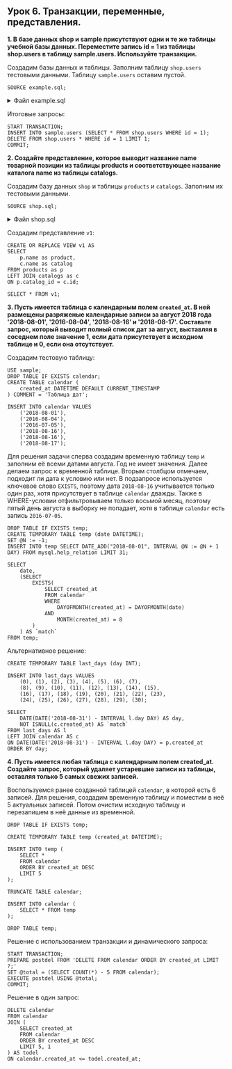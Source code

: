## Урок 6. Транзакции, переменные, представления.

**1. В базе данных shop и sample присутствуют одни и те же таблицы учебной базы данных. Переместите запись id = 1 из таблицы shop.users в таблицу sample.users. Используйте транзакции.**

Создадим базы данных и таблицы. Заполним таблицу `shop.users` тестовыми данными. Таблицу `sample.users` оставим пустой.

```mysql
SOURCE example.sql;
```

<details><summary>Файл example.sql</summary>

```mysql
DROP DATABASE IF EXISTS shop;
CREATE DATABASE shop CHARACTER SET utf8mb4 COLLATE utf8mb4_unicode_ci;

USE shop;

DROP TABLE IF EXISTS users;
CREATE TABLE users (
    id SERIAL PRIMARY KEY,
    name VARCHAR(255) COMMENT 'Имя покупателя',
    birthday_at DATE COMMENT 'Дата рождения',
    created_at DATETIME DEFAULT CURRENT_TIMESTAMP,
    updated_at DATETIME DEFAULT CURRENT_TIMESTAMP ON UPDATE CURRENT_TIMESTAMP
) COMMENT = 'Покупатели';

INSERT INTO users (name, birthday_at) VALUES
    ('Геннадий', '1990-10-05'),
    ('Наталья', '1984-11-12'),
    ('Александр', '1985-05-20'),
    ('Сергей', '1988-02-14'),
    ('Иван', '1998-01-12'),
    ('Мария', '1992-08-29');


DROP DATABASE IF EXISTS sample;
CREATE DATABASE sample CHARACTER SET utf8mb4 COLLATE utf8mb4_unicode_ci;

USE sample;

DROP TABLE IF EXISTS users;
CREATE TABLE users (
    id SERIAL PRIMARY KEY,
    name VARCHAR(255) COMMENT 'Имя покупателя',
    birthday_at DATE COMMENT 'Дата рождения',
    created_at DATETIME DEFAULT CURRENT_TIMESTAMP,
    updated_at DATETIME DEFAULT CURRENT_TIMESTAMP ON UPDATE CURRENT_TIMESTAMP
) COMMENT = 'Покупатели';
```

</details>

Итоговые запросы:

```mysql
START TRANSACTION;
INSERT INTO sample.users (SELECT * FROM shop.users WHERE id = 1);
DELETE FROM shop.users * WHERE id = 1 LIMIT 1;
COMMIT;
```

**2. Создайте представление, которое выводит название name товарной позиции из таблицы products и соответствующее название каталога name из таблицы catalogs.**

Создадим базу данных `shop` и таблицы `products` и `catalogs`. Заполним их тестовыми данными.

```mysql
SOURCE shop.sql;
```

<details><summary>Файл shop.sql</summary>

```mysql
DROP DATABASE IF EXISTS shop;
CREATE DATABASE shop CHARACTER SET utf8mb4 COLLATE utf8mb4_unicode_ci;
USE shop;

DROP TABLE IF EXISTS catalogs;
CREATE TABLE catalogs (
    id SERIAL PRIMARY KEY,
    name VARCHAR(255) COMMENT 'Название раздела',
    UNIQUE unique_name(name(10))
) COMMENT = 'Разделы интернет-магазина';

INSERT INTO catalogs VALUES
	(NULL, 'Процессоры'),
	(NULL, 'Материнские платы'),
	(NULL, 'Видеокарты'),
	(NULL, 'Жесткие диски'),
	(NULL, 'Оперативная память');

DROP TABLE IF EXISTS products;
CREATE TABLE products (
    id SERIAL PRIMARY KEY,
    name VARCHAR(255) COMMENT 'Название',
    description TEXT COMMENT 'Описание',
    price DECIMAL (11,2) COMMENT 'Цена',
    catalog_id BIGINT UNSIGNED,
    created_at DATETIME DEFAULT CURRENT_TIMESTAMP,
    updated_at DATETIME DEFAULT CURRENT_TIMESTAMP ON UPDATE CURRENT_TIMESTAMP,
    FOREIGN KEY fk_catalog_id (catalog_id) REFERENCES catalogs (id) ON DELETE CASCADE ON UPDATE CASCADE
) COMMENT = 'Товарные позиции';

INSERT INTO products
    (name, description, price, catalog_id)
VALUES
    ('Intel Core i3-8100', 'Процессор для настольных персональных компьютеров, основанных на платформе Intel.', 7890.00, 1),
    ('Intel Core i5-7400', 'Процессор для настольных персональных компьютеров, основанных на платформе Intel.', 12700.00, 1),
    ('AMD FX-8320E', 'Процессор для настольных персональных компьютеров, основанных на платформе AMD.', 4780.00, 1),
    ('AMD FX-8320', 'Процессор для настольных персональных компьютеров, основанных на платформе AMD.', 7120.00, 1),
    ('ASUS ROG MAXIMUS X HERO', 'Материнская плата ASUS ROG MAXIMUS X HERO, Z370, Socket 1151-V2, DDR4, ATX', 19310.00, 2),
    ('Gigabyte H310M S2H', 'Материнская плата Gigabyte H310M S2H, H310, Socket 1151-V2, DDR4, mATX', 4790.00, 2),
    ('MSI B250M GAMING PRO', 'Материнская плата MSI B250M GAMING PRO, B250, Socket 1151, DDR4, mATX', 5060.00, 2);
```

</details>

Создадим представление `v1`:

```mysql
CREATE OR REPLACE VIEW v1 AS
SELECT
    p.name as product,
    c.name as catalog
FROM products as p
LEFT JOIN catalogs as c
ON p.catalog_id = c.id;

SELECT * FROM v1;
```

**3. Пусть имеется таблица с календарным полем `created_at`. В ней размещены разряженые календарные записи за август 2018 года '2018-08-01', '2016-08-04', '2018-08-16' и '2018-08-17'. Составьте запрос, который выводит полный список дат за август, выставляя в соседнем поле значение 1, если дата присутствует в исходном таблице и 0, если она отсутствует.**

Создадим тестовую таблицу:

```mysql
USE sample;
DROP TABLE IF EXISTS calendar;
CREATE TABLE calendar (
	created_at DATETIME DEFAULT CURRENT_TIMESTAMP
) COMMENT = 'Таблица дат';

INSERT INTO calendar VALUES
    ('2018-08-01'),
    ('2016-08-04'),
    ('2016-07-05'),
    ('2018-08-16'),
    ('2018-08-16'),
    ('2018-08-17');
```

Для решения задачи сперва создадим временную таблицу `temp` и заполним её всеми датами августа. Год не имеет значения. Далее делаем запрос к временной таблице. Вторым столбцом отмечаем, подходит ли дата к условию или нет. В подзапросе используется ключевое слово `EXISTS`, поэтому дата `2018-08-16` учитывается только один раз, хотя присутствует в таблице `calendar` дважды. Также в WHERE-условии отфильтровываем только восьмой месяц, поэтому пятый день августа в выборку не попадает, хотя в таблице `calendar` есть запись `2016-07-05`.

```mysql
DROP TABLE IF EXISTS temp;
CREATE TEMPORARY TABLE temp (date DATETIME);
SET @N := -1;
INSERT INTO temp SELECT DATE_ADD("2018-08-01", INTERVAL @N := @N + 1  DAY) FROM mysql.help_relation LIMIT 31;

SELECT
    date,
    (SELECT
        EXISTS(
            SELECT created_at
            FROM calendar
            WHERE
                DAYOFMONTH(created_at) = DAYOFMONTH(date)
            AND
                MONTH(created_at) = 8
        )
    ) AS `match`
FROM temp;
```

Альтернативное решение:

```mysql-sql
CREATE TEMPORARY TABLE last_days (day INT);

INSERT INTO last_days VALUES
    (0), (1), (2), (3), (4), (5), (6), (7),
    (8), (9), (10), (11), (12), (13), (14), (15),
    (16), (17), (18), (19), (20), (21), (22), (23),
    (24), (25), (26), (27), (28), (29), (30);

SELECT
    DATE(DATE('2018-08-31') - INTERVAL l.day DAY) AS day,
    NOT ISNULL(c.created_at) AS `match`
FROM last_days AS l
LEFT JOIN calendar AS c
ON DATE(DATE('2018-08-31') - INTERVAL l.day DAY) = p.created_at
ORDER BY day;
```

**4. Пусть имеется любая таблица с календарным полем created_at. Создайте запрос, который удаляет устаревшие записи из таблицы, оставляя только 5 самых свежих записей.**

Воспользуемся ранее созданной таблицей `calendar`, в которой есть 6 записей. Для решения, создадим временную таблицу и поместим в неё 5 актуальных записей. Потом очистим исходную таблицу и перезапишем в неё данные из временной.

```mysql
DROP TABLE IF EXISTS temp;

CREATE TEMPORARY TABLE temp (created_at DATETIME);

INSERT INTO temp (
    SELECT *
    FROM calendar
    ORDER BY created_at DESC
    LIMIT 5
);

TRUNCATE TABLE calendar;

INSERT INTO calendar (
    SELECT * FROM temp
);

DROP TABLE temp;
```

Решение с использованием транзакции и динамического запроса:

```mysql-sql
START TRANSACTION;
PREPARE postdel FROM 'DELETE FROM calendar ORDER BY created_at LIMIT ?;'
SET @total = (SELECT COUNT(*) - 5 FROM calendar);
EXECUTE postdel USING @total;
COMMIT;
```

Решение в один запрос:

```mysql-sql
DELETE calendar
FROM calendar
JOIN (
    SELECT created_at
    FROM calendar
    ORDER BY created_at DESC
    LIMIT 5, 1
) AS todel
ON calendar.created_at <= todel.created_at;
```
